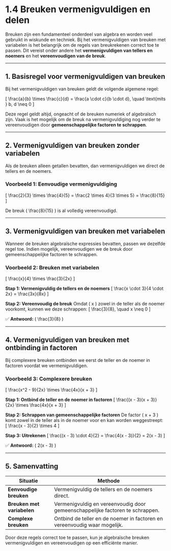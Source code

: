 # 1.4 Breuken vermenigvuldigen en delen

Breuken zijn een fundamenteel onderdeel van algebra en worden veel gebruikt in wiskunde en techniek. Bij het vermenigvuldigen van breuken met variabelen is het belangrijk om de regels van breukrekenen correct toe te passen. Dit vereist onder andere het **vermenigvuldigen van tellers en noemers** en het **vereenvoudigen van de breuk**.

---

## **1. Basisregel voor vermenigvuldigen van breuken**  
Bij het vermenigvuldigen van breuken geldt de volgende algemene regel:

\[
\frac{a}{b} \times \frac{c}{d} = \frac{a \cdot c}{b \cdot d}, \quad \text{mits } b, d \neq 0
\]

Deze regel geldt altijd, ongeacht of de breuken numeriek of algebraïsch zijn. Vaak is het mogelijk om de breuk na vermenigvuldiging nog verder te vereenvoudigen door **gemeenschappelijke factoren te schrappen**.

---

## **2. Vermenigvuldigen van breuken zonder variabelen**  
Als de breuken alleen getallen bevatten, dan vermenigvuldigen we direct de tellers en de noemers.

### **Voorbeeld 1: Eenvoudige vermenigvuldiging**
\[
\frac{2}{3} \times \frac{4}{5} = \frac{2 \times 4}{3 \times 5} = \frac{8}{15}
\]

De breuk \( \frac{8}{15} \) is al volledig vereenvoudigd.

---

## **3. Vermenigvuldigen van breuken met variabelen**  
Wanneer de breuken algebraïsche expressies bevatten, passen we dezelfde regel toe. Indien mogelijk, vereenvoudigen we de breuk door gemeenschappelijke factoren te schrappen.

### **Voorbeeld 2: Breuken met variabelen**
\[
\frac{x}{4} \times \frac{3}{2x}
\]

**Stap 1: Vermenigvuldig de tellers en de noemers**
\[
\frac{x \cdot 3}{4 \cdot 2x} = \frac{3x}{8x}
\]

**Stap 2: Vereenvoudig de breuk**
Omdat \( x \) zowel in de teller als de noemer voorkomt, kunnen we deze schrappen:
\[
\frac{3}{8}, \quad x \neq 0
\]

✅ **Antwoord:** \( \frac{3}{8} \)

---

## **4. Vermenigvuldigen van breuken met ontbinding in factoren**  
Bij complexere breuken ontbinden we eerst de teller en de noemer in factoren voordat we vermenigvuldigen.

### **Voorbeeld 3: Complexere breuken**
\[
\frac{x^2 - 9}{2x} \times \frac{4x}{x + 3}
\]

**Stap 1: Ontbind de teller en de noemer in factoren**
\[
\frac{(x - 3)(x + 3)}{2x} \times \frac{4x}{x + 3}
\]

**Stap 2: Schrappen van gemeenschappelijke factoren**
De factor \( x + 3 \) komt zowel in de teller als in de noemer voor en kan worden weggestreept:
\[
\frac{x - 3}{2} \times 4
\]

**Stap 3: Uitrekenen**
\[
\frac{(x - 3) \cdot 4}{2} = \frac{4(x - 3)}{2} = 2(x - 3)
\]

✅ **Antwoord:** \( 2(x - 3) \)

---

## **5. Samenvatting**
| **Situatie** | **Methode** |
|-------------|------------|
| **Eenvoudige breuken** | Vermenigvuldig de tellers en de noemers direct. |
| **Breuken met variabelen** | Vermenigvuldig en vereenvoudig door gemeenschappelijke factoren te schrappen. |
| **Complexe breuken** | Ontbind de teller en de noemer in factoren en vereenvoudig waar mogelijk. |

Door deze regels correct toe te passen, kun je algebraïsche breuken vermenigvuldigen en vereenvoudigen op een efficiënte manier.
